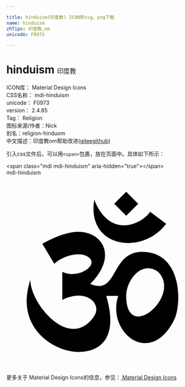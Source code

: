 ```yaml
---

title: hinduism(印度教) ICON转svg、png下载
name: hinduism
zhTips: 印度教,om
unicode: F0973

---
```


# hinduism  <small style="font-size: 60%;font-weight: 100">印度教</small>


<div class="detail-page">
<p>
<span>
ICON库：
<span class="badge-secondary badge">Material Design Icons</span> 
</span>
<br/>
<span>
CSS名称：
<span class="badge-secondary badge">mdi-hinduism</span> 
</span>
<br/>
<span>
unicode：
<span class="badge-secondary badge">F0973</span> 
</span>
<br/>
<span>
version：
<span class="badge-secondary badge">2.4.85</span> 
</span>
<br/>
<span>Tag：
<span class="badge-light badge">Religion</span>
</span>
<br/>
<span>图标来源/作者：<span class="badge-light badge">Nick</span></span> 
<br/>
<span>别名：<span class="badge-light badge">religion-hindu</span><span class="badge-light badge">om</span></span><br/><span class="zh-detail">中文描述：<span class="badge-primary badge">印度教</span><span class="badge-primary badge">om</span><span class="help-link"><span>帮助改进</span>(<a href="https://gitee.com/liuwave/icon-helper/edit/master/json/material/hinduism.json" target="_blank" rel="noopener noreferrer">gitee</a><a href="https://github.com/liuwave/icon-helper/edit/master/json/material/hinduism.json" target="_blank" rel="noopener noreferrer">github</a></span>)</span><br/>
</p>
</div>
<div class="alert alert-dark">
  <i class="mdi mdi-hinduism mdi-48px"></i>
  <i class="mdi mdi-hinduism mdi-36px"></i>
  <i class="mdi mdi-hinduism mdi-24px"></i>
  <i class="mdi mdi-hinduism mdi-18px"></i>
</div>
<div>
  <p>引入css文件后，可以用<code>&lt;span&gt;</code>包裹，放在页面中。具体如下所示：    
  </p>
  <div class="alert alert-primary" style="font-size: 14px">
    &lt;span class="mdi mdi-hinduism" aria-hidden="true"&gt;&lt;/span&gt;
    <copy-btn content='<span class="mdi mdi-hinduism" aria-hidden="true"></span>'></copy-btn>
  </div>
  <div class="alert alert-secondary">
    <i class="mdi mdi-hinduism"
    style="font-size: 24px"
    aria-hidden="true"></i> mdi-hinduism
    <copy-btn content="mdi-hinduism" btn-title="复制图标名称"></copy-btn>
  </div>
</div>
<div id="svg" class="svg-wrap">
<svg xmlns="http://www.w3.org/2000/svg" viewBox="0 0 24 24"><path d="M15,2L13.5,3.5L15,5L16.5,3.5L15,2M11,3C10,9 17,10 20,6L18,4.5C17,6 13,8 11,3M9,7C7,7 4.5,8.5 4.5,8.5L6,11C7,10 9,9.5 10,10C12,11 9,13 7,12V15.5C10,14 12,16 11,17.5C8,22 3,16 3,13C1,19 6,22 9,22C12,22 14,20 12.5,15H14C12.5,19.5 18,24 21,18C22,16 22,9.5 17,9.5C13,9.5 14,15 10.5,13.5C14,10 12,7 9,7M19,12C22,15 15,21 15,15C15,13 17,10.5 19,12Z" /></svg>
</div>
<detail full-name='mdi-hinduism'></detail>
    
<div><p>更多关于 Material Design Icons的信息，参见：<a target="_blank" href="https://iconhelper.cn/material.html"> Material Design Icons</a>
</p></div>
